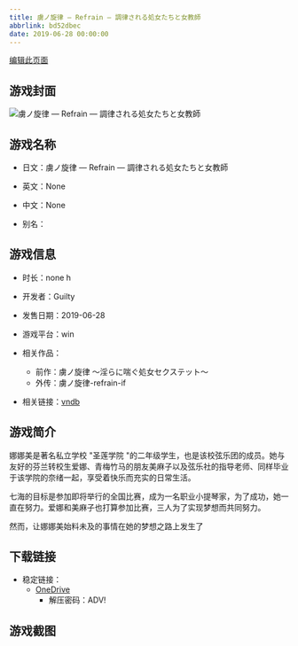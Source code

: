 ```yaml
---
title: 虜ノ旋律 ― Refrain ― 調律される処女たちと女教師
abbrlink: bd52dbec
date: 2019-06-28 00:00:00
---
```

[编辑此页面](https://github.com/ACG-3/ADV3-source/blob/main/source/_posts/games/%E8%99%9C%E3%83%8E%E6%97%8B%E5%BE%8B%20%E2%80%95%20Refrain%20%E2%80%95%20%E8%AA%BF%E5%BE%8B%E3%81%95%E3%82%8C%E3%82%8B%E5%87%A6%E5%A5%B3%E3%81%9F%E3%81%A1%E3%81%A8%E5%A5%B3%E6%95%99%E5%B8%AB.md)

## 游戏封面

![虜ノ旋律 ― Refrain ― 調律される処女たちと女教師](https://pan.timero.xyz/d/onedrive/img_lib_001/%E8%99%9C%E3%83%8E%E6%97%8B%E5%BE%8B%20%E2%80%95%20Refrain%20%E2%80%95%20%E8%AA%BF%E5%BE%8B%E3%81%95%E3%82%8C%E3%82%8B%E5%87%A6%E5%A5%B3%E3%81%9F%E3%81%A1%E3%81%A8%E5%A5%B3%E6%95%99%E5%B8%AB_cover.avif)


## 游戏名称

- 日文：虜ノ旋律 ― Refrain ― 調律される処女たちと女教師
- 英文：None
- 中文：None

- 别名：


## 游戏信息

- 时长：none h
- 开发者：Guilty
- 发售日期：2019-06-28
- 游戏平台：win
- 相关作品：
   - 前作：虜ノ旋律 ～淫らに喘ぐ処女セクステット～
   - 外传：虜ノ旋律-refrain-if

- 相关链接：[vndb](https://vndb.org/v25719)


## 游戏简介

娜娜美是著名私立学校 "圣莲学院 "的二年级学生，也是该校弦乐团的成员。她与友好的芬兰转校生爱娜、青梅竹马的朋友美麻子以及弦乐社的指导老师、同样毕业于该学院的奈绪一起，享受着快乐而充实的日常生活。

七海的目标是参加即将举行的全国比赛，成为一名职业小提琴家，为了成功，她一直在努力。爱娜和美麻子也打算参加比赛，三人为了实现梦想而共同努力。

然而，让娜娜美始料未及的事情在她的梦想之路上发生了


## 下载链接

- 稳定链接：
    - [OneDrive](https://pan.timero.xyz/onedrive/adv_lib_001/%E8%99%9C%E3%83%8E%E6%97%8B%E5%BE%8B%20%E2%80%95%20Refrain%20%E2%80%95%20%E8%AA%BF%E5%BE%8B%E3%81%95%E3%82%8C%E3%82%8B%E5%87%A6%E5%A5%B3%E3%81%9F%E3%81%A1%E3%81%A8%E5%A5%B3%E6%95%99%E5%B8%AB)
        - 解压密码：ADV!



## 游戏截图



